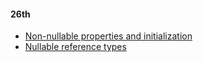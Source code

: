 #### 26th

- [Non-nullable properties and initialization](https://learn.microsoft.com/en-us/ef/core/miscellaneous/nullable-reference-types#non-nullable-properties-and-initialization)
- [Nullable reference types](https://learn.microsoft.com/en-us/dotnet/csharp/nullable-references#nullable-contexts)
